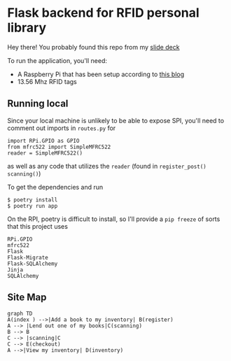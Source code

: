 # Flask backend for RFID personal library
Hey there! You probably found this repo from my [slide deck](https://slides.com/dlindema/deck-25#/)


To run the application, you'll need:
- A Raspberry Pi that has been setup according to [this blog](https://pimylifeup.com/raspberry-pi-rfid-rc522/)
- 13.56 Mhz RFID tags


## Running local
Since your local machine is unlikely to be able to expose SPI, you'll need to comment out imports in `routes.py` for
```
import RPi.GPIO as GPIO
from mfrc522 import SimpleMFRC522
reader = SimpleMFRC522()
```
as well as any code that utilizes the `reader` (found in `register_post()`
`scanning()`)

To get the dependencies and run

```
$ poetry install
$ poetry run app
```

On the RPI, poetry is difficult to install, so I'll provide a `pip freeze` of sorts that this project uses
```
RPi.GPIO
mfrc522
Flask
Flask-Migrate
Flask-SQLAlchemy
Jinja
SQLAlchemy
```


## Site Map
```mermaid
graph TD
A(index ) -->|Add a book to my inventory| B(register)
A --> |Lend out one of my books|C(scanning)
B --> B
C --> |scanning|C
C --> E(checkout)
A -->|View my inventory| D(inventory)
```